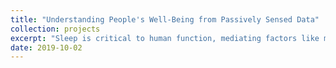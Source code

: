 ```yaml
---
title: "Understanding People's Well-Being from Passively Sensed Data"
collection: projects
excerpt: "Sleep is critical to human function, mediating factors like memory, mood, energy, and alertness. Although it is commonly conjectured that a good night’s sleep is important for job performance, this relationship has historically been hard to quantify due to the difficulty of capturing objective measures in real-world contexts. We have explored the relationship between sleep and job performance in the wild, and sleep and sleep tracking app. Also, we have also explored the feasiblity of using mobile app interaction time as an indicator of sleep behavior and job performance"
date: 2019-10-02
---
```

